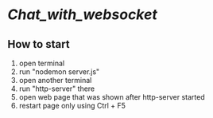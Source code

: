 # _Chat_with_websocket_ 

## How to start 
1. open terminal
1. run "nodemon server.js"
1. open another terminal
1. run "http-server" there
1. open web page that was shown after http-server started 
1. restart page only using Ctrl + F5